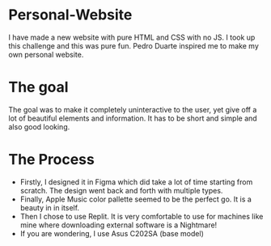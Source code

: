# Personal-Website

I have made a new website with pure HTML and CSS with no JS. I took up this challenge and this was pure fun. Pedro Duarte inspired me to make my own personal website. 
# The goal
The goal was to make it completely uninteractive to the user, yet give off a lot of beautiful elements and information. It has to be short and simple and also good looking.
# The Process 
- Firstly, I designed it in Figma which did take a lot of time starting from scratch. The design went back and forth with multiple types. 
-  Finally, Apple Music color pallette seemed to be the perfect go. It is a beauty in in itself.
- Then I chose to use Replit. It is very comfortable to use for machines like mine where downloading external software is a Nightmare!
- If you are wondering, I use Asus C202SA (base model)
